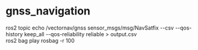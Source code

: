 # gnss_navigation
ros2 topic echo /vectornav/gnss sensor_msgs/msg/NavSatfix --csv --qos-history keep_all --qos-reliability reliable > output.csv  
ros2 bag play rosbag -r 100
